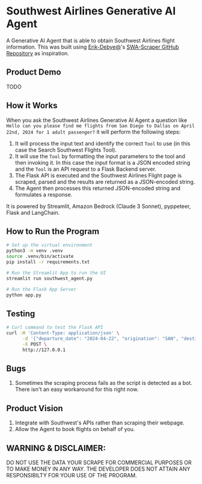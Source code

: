 # Southwest Airlines Generative AI Agent

A Generative AI Agent that is able to obtain Southwest Airlines flight information. This was built using [Erik-Debye@](https://github.com/Erik-Debye)'s [SWA-Scraper GitHub Repository](https://github.com/Erik-Debye/SWA-Scraper) as inspiration.

## Product Demo

TODO

## How it Works

When you ask the Southwest Airlines Generative AI Agent a question like `Hello can you please find me flights from San Diego to Dallas on April 22nd, 2024 for 1 adult passenger?` it will perform the following steps:

1. It will process the input text and identify the correct `Tool` to use (in this case the Search Southwest Flights Tool).
2. It will use the `Tool` by formatting the input parameters to the tool and then invoking it. In this case the input format is a JSON encoded string and the `Tool` is an API request to a Flask Backend server.
3. The Flask API is executed and the Southwest Airlines Flight page is scraped, parsed and the results are returned as a JSON-encoded string.
4. The Agent then processes this returned JSON-encoded string and formulates a response.

It is powered by Streamlit, Amazon Bedrock (Claude 3 Sonnet), pyppeteer, Flask and LangChain.

## How to Run the Program

```bash
# Set up the virtual environment
python3 -m venv .venv
source .venv/bin/activate
pip install -r requirements.txt

# Run the Streamlit App to run the UI
streamlit run southwest_agent.py

# Run the Flask App Server
python app.py
```

## Testing

```bash
# Curl command to test the Flask API
curl -H 'Content-Type: application/json' \
      -d '{"departure_date": "2024-04-22", "origination": "SAN", "destination": "DAL", "passenger_count": 1, "adult_count": 1}' \
      -X POST \
      http://127.0.0.1
```

## Bugs

1. Sometimes the scraping process fails as the script is detected as a bot. There isn't an easy workaround for this right now.

## Product Vision

1. Integrate with Southwest's APIs rather than scraping their webpage.
2. Allow the Agent to book flights on behalf of you.

## WARNING & DISCLAIMER:

DO NOT USE THE DATA YOUR SCRAPE FOR COMMERCIAL PURPOSES OR TO MAKE MONEY IN ANY WAY. THE DEVELOPER DOES NOT ATTAIN ANY RESPONSIBILTY FOR YOUR USE OF THE PROGRAM.
